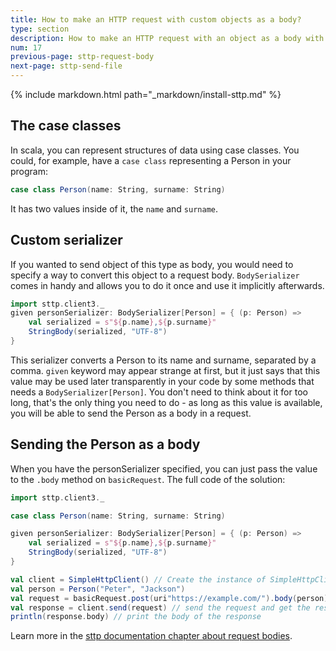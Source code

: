 ```yaml
---
title: How to make an HTTP request with custom objects as a body?
type: section
description: How to make an HTTP request with an object as a body with Scala Toolkit.
num: 17
previous-page: sttp-request-body
next-page: sttp-send-file
---
```


{% include markdown.html path="_markdown/install-sttp.md" %}


## The case classes
In scala, you can represent structures of data using case classes. You could, for example, have a `case class` representing a Person in your program:
```scala
case class Person(name: String, surname: String)
```
It has two values inside of it, the `name` and `surname`. 

## Custom serializer
If you wanted to send object of this type as body, you would need to specify a way to convert this object to a request body. `BodySerializer` comes in handy and allows you to do it once and use it implicitly afterwards.

```scala
import sttp.client3._
given personSerializer: BodySerializer[Person] = { (p: Person) =>
    val serialized = s"${p.name},${p.surname}"
    StringBody(serialized, "UTF-8")
}
```
This serializer converts a Person to its name and surname, separated by a comma. `given` keyword may appear strange at first, but it just says that this value may be used later transparently in your code by some methods that needs a `BodySerializer[Person]`. You don't need to think about it for too long, that's the only thing you need to do - as long as this value is available, you will be able to send the Person as a body in a request.

## Sending the Person as a body
When you have the personSerializer specified, you can just pass the value to the `.body` method on `basicRequest`. The full code of the solution:

```scala
import sttp.client3._

case class Person(name: String, surname: String)

given personSerializer: BodySerializer[Person] = { (p: Person) =>
    val serialized = s"${p.name},${p.surname}"
    StringBody(serialized, "UTF-8")
}

val client = SimpleHttpClient() // Create the instance of SimpleHttpClient
val person = Person("Peter", "Jackson")
val request = basicRequest.post(uri"https://example.com/").body(person) // Construct post request to an example service - https://example.com/, with the person as a body
val response = client.send(request) // send the request and get the response
println(response.body) // print the body of the response
```

Learn more in the [sttp documentation chapter about request bodies](https://sttp.softwaremill.com/en/latest/requests/body.html).